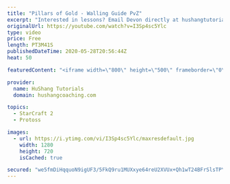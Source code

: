 ```yaml
---
title: "Pillars of Gold - Walling Guide PvZ"
excerpt: "Interested in lessons? Email Devon directly at hushangtutorials@outlook.com ------------------------------------------------------------------------------------------------------- Want to support HuShang Tutorials directly? Patreon is a website where you can contribute a monthly donation that will help"
originalUrl: https://youtube.com/watch?v=I3Sp4sc5Ylc
type: video
price: Free
length: PT3M41S
publishedDateTime: 2020-05-28T20:56:44Z
heat: 50

featuredContent: "<iframe width=\"800\" height=\"500\" frameborder=\"0\" src=\"https://www.youtube.com/embed/I3Sp4sc5Ylc\" allow=\"accelerometer; autoplay; encrypted-media; gyroscope; picture-in-picture\" allowfullscreen></iframe>"

provider:
  name: HuShang Tutorials
  domain: hushangcoaching.com

topics:
  - StarCraft 2
  - Protoss

images:
  - url: https://i.ytimg.com/vi/I3Sp4sc5Ylc/maxresdefault.jpg
    width: 1280
    height: 720
    isCached: true

secured: "we5fmDiHqquoN9igUF3/5FkQ9ru1MUXxye64reU2XVUx+Qh1wT24BFrSlsTPYRfkmwVg20/yLOTJGjQ86voBUUjeZjMZSFsp9ZCw6g4q3gbImdhlXlirTJR5ZfuJUpbp0bNrTmmzFWvf56YF5/LGTM4nzHnVWQYlpliKqhW1QLaUvz8p9nRmqt3rxXwG6I202DMo6JuFs8VmtJfNffnlAgFsr3l1J+nM7OuErALTrn1J0qdFOjEp9sbLyGuZco0W2DHI6QJ/5AMWkRzaxx1/670+n7V+HGK4cxN8oPY/1mETr5xS0Z4f79HtXQmSbvWPQVDR2pF5toXNZg2yKFsRNPgiWEnp9PcVesaDBO+HrkPzMC5FgdlCtqbYuNlPYHgsvi+fGjz8om8fdyCgfTcmE5SPZYCrp5rk3AhOx3zucic=;KX06w6VuiR279gYxhqsvVQ=="
---
```


